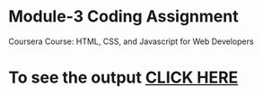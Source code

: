 # Module-3 Coding Assignment

Coursera Course: HTML, CSS, and Javascript for Web Developers

# To see the output [CLICK HERE]()
